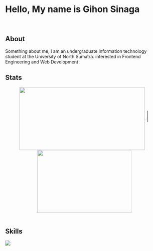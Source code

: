 <div align=start> <h1>Hello, My name is Gihon Sinaga</h1> </div>

<br>

## About 

 Something about me, I am an undergraduate information technology student at the University of North Sumatra. interested in Frontend Engineering and Web Development 


## Stats
<div align=center>
<a href="https://github.com/gihonsinaga">
  <img height=200 width=400 align="center" src="https://github-readme-stats.vercel.app/api?username=gihonsinaga&rank_icon=github&bg_color=000000&text_color=FFFFFF" />
</a>
<span style="font-size: 30px; color: #808080;">|</span>
<a href="https://github.com/gihonsinaga">
  <img height=200 width=300 align="center" src="https://github-readme-stats.vercel.app/api/top-langs?username=gihonsinaga&layout=compact&langs_count=8&card_width=320&bg_color=000000&text_color=FFFFFF" />
</a>
</div><br>

## Skills


<p align="start">
  <a href="https://skillicons.dev">
    <img src="https://skillicons.dev/icons?perline=10&i=react,vite,javascript,html,css,nodejs,tailwind,postman,github" />
  </a>
</p>
<br>
